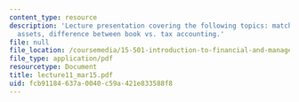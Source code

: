 ```yaml
---
content_type: resource
description: 'Lecture presentation covering the following topics: matching principle
  assets, difference between book vs. tax accounting.'
file: null
file_location: /coursemedia/15-501-introduction-to-financial-and-managerial-accounting-spring-2004/fcb91184637a0040c59a421e833588f8_lecture11_mar15.pdf
file_type: application/pdf
resourcetype: Document
title: lecture11_mar15.pdf
uid: fcb91184-637a-0040-c59a-421e833588f8
---
```

